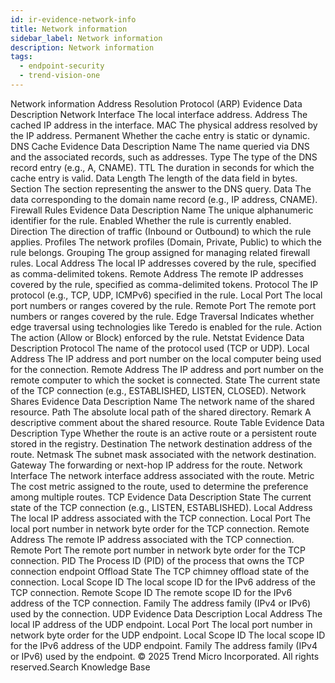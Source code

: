 ```yaml
---
id: ir-evidence-network-info
title: Network information
sidebar_label: Network information
description: Network information
tags:
  - endpoint-security
  - trend-vision-one
---
```


 Network information Address Resolution Protocol (ARP) Evidence Data Description Network Interface The local interface address. Address The cached IP address in the interface. MAC The physical address resolved by the IP address. Permanent Whether the cache entry is static or dynamic. DNS Cache Evidence Data Description Name The name queried via DNS and the associated records, such as addresses. Type The type of the DNS record entry (e.g., A, CNAME). TTL The duration in seconds for which the cache entry is valid. Data Length The length of the data field in bytes. Section The section representing the answer to the DNS query. Data The data corresponding to the domain name record (e.g., IP address, CNAME). Firewall Rules Evidence Data Description Name The unique alphanumeric identifier for the rule. Enabled Whether the rule is currently enabled. Direction The direction of traffic (Inbound or Outbound) to which the rule applies. Profiles The network profiles (Domain, Private, Public) to which the rule belongs. Grouping The group assigned for managing related firewall rules. Local Address The local IP addresses covered by the rule, specified as comma-delimited tokens. Remote Address The remote IP addresses covered by the rule, specified as comma-delimited tokens. Protocol The IP protocol (e.g., TCP, UDP, ICMPv6) specified in the rule. Local Port The local port numbers or ranges covered by the rule. Remote Port The remote port numbers or ranges covered by the rule. Edge Traversal Indicates whether edge traversal using technologies like Teredo is enabled for the rule. Action The action (Allow or Block) enforced by the rule. Netstat Evidence Data Description Protocol The name of the protocol used (TCP or UDP). Local Address The IP address and port number on the local computer being used for the connection. Remote Address The IP address and port number on the remote computer to which the socket is connected. State The current state of the TCP connection (e.g., ESTABLISHED, LISTEN, CLOSED). Network Shares Evidence Data Description Name The network name of the shared resource. Path The absolute local path of the shared directory. Remark A descriptive comment about the shared resource. Route Table Evidence Data Description Type Whether the route is an active route or a persistent route stored in the registry. Destination The network destination address of the route. Netmask The subnet mask associated with the network destination. Gateway The forwarding or next-hop IP address for the route. Network Interface The network interface address associated with the route. Metric The cost metric assigned to the route, used to determine the preference among multiple routes. TCP Evidence Data Description State The current state of the TCP connection (e.g., LISTEN, ESTABLISHED). Local Address The local IP address associated with the TCP connection. Local Port The local port number in network byte order for the TCP connection. Remote Address The remote IP address associated with the TCP connection. Remote Port The remote port number in network byte order for the TCP connection. PID The Process ID (PID) of the process that owns the TCP connection endpoint Offload State The TCP chimney offload state of the connection. Local Scope ID The local scope ID for the IPv6 address of the TCP connection. Remote Scope ID The remote scope ID for the IPv6 address of the TCP connection. Family The address family (IPv4 or IPv6) used by the connection. UDP Evidence Data Description Local Address The local IP address of the UDP endpoint. Local Port The local port number in network byte order for the UDP endpoint. Local Scope ID The local scope ID for the IPv6 address of the UDP endpoint. Family The address family (IPv4 or IPv6) used by the endpoint. © 2025 Trend Micro Incorporated. All rights reserved.Search Knowledge Base